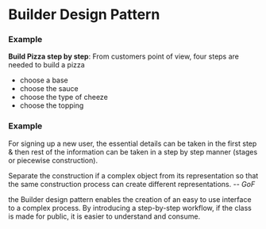 # Builder Design Pattern

### Example

**Build Pizza step by step**:
From customers point of view, four steps are needed to build a pizza
- choose a base
- choose the sauce
- choose the type of cheeze
- choose the topping

### Example

For signing up a new user, the essential details can be taken in the first step & then rest of the information can be taken in a step by step manner (stages or piecewise construction).

Separate the construction if a complex object from its representation so that the same construction process can create different representations. *-- GoF*

the Builder design pattern enables the creation of an easy to use interface to a complex process. By introducing a step-by-step workflow, if the class is made for public, it is easier to understand and consume.  

